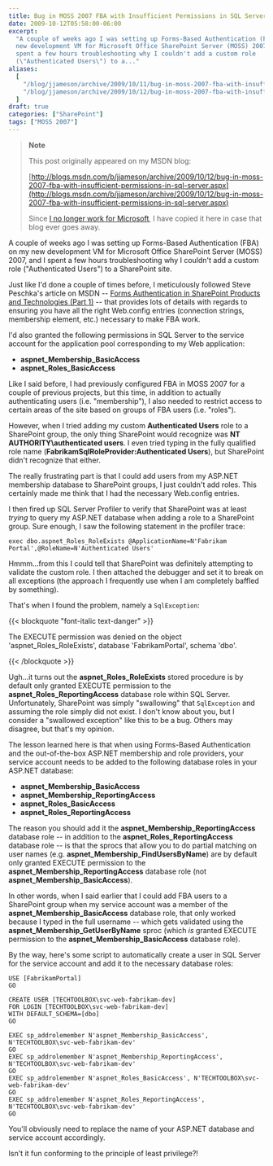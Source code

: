 ```yaml
---
title: Bug in MOSS 2007 FBA with Insufficient Permissions in SQL Server
date: 2009-10-12T05:58:00-06:00
excerpt:
  "A couple of weeks ago I was setting up Forms-Based Authentication (FBA) on my
  new development VM for Microsoft Office SharePoint Server (MOSS) 2007, and I
  spent a few hours troubleshooting why I couldn't add a custom role
  (\"Authenticated Users\") to a..."
aliases:
  [
    "/blog/jjameson/archive/2009/10/11/bug-in-moss-2007-fba-with-insufficient-permissions-in-sql-server.aspx",
    "/blog/jjameson/archive/2009/10/12/bug-in-moss-2007-fba-with-insufficient-permissions-in-sql-server.aspx",
  ]
draft: true
categories: ["SharePoint"]
tags: ["MOSS 2007"]
---
```


> **Note**
>
> This post originally appeared on my MSDN blog:
>
> [http://blogs.msdn.com/b/jjameson/archive/2009/10/12/bug-in-moss-2007-fba-with-insufficient-permissions-in-sql-server.aspx](http://blogs.msdn.com/b/jjameson/archive/2009/10/12/bug-in-moss-2007-fba-with-insufficient-permissions-in-sql-server.aspx)
>
> Since
> [I no longer work for Microsoft](/blog/jjameson/2011/09/02/last-day-with-microsoft),
> I have copied it here in case that blog ever goes away.

A couple of weeks ago I was setting up Forms-Based Authentication (FBA) on my
new development VM for Microsoft Office SharePoint Server (MOSS) 2007, and I
spent a few hours troubleshooting why I couldn't add a custom role
("Authenticated Users") to a SharePoint site.

Just like I'd done a couple of times before, I meticulously followed Steve
Peschka's article on MSDN --
[Forms Authentication in SharePoint Products and Technologies (Part 1)](http://msdn.microsoft.com/en-us/library/bb975136.aspx)
-- that provides lots of details with regards to ensuring you have all the right
Web.config entries (connection strings, membership element, etc.) necessary to
make FBA work.

I'd also granted the following permissions in SQL Server to the service account
for the application pool corresponding to my Web application:

- **aspnet\_Membership\_BasicAccess**
- **aspnet\_Roles\_BasicAccess**

Like I said before, I had previously configured FBA in MOSS 2007 for a couple of
previous projects, but this time, in addition to actually authenticating users
(i.e. "membership"), I also needed to restrict access to certain areas of the
site based on groups of FBA users (i.e. "roles").

However, when I tried adding my custom **Authenticated Users** role to a
SharePoint group, the only thing SharePoint would recognize was **NT
AUTHORITY\authenticated users**. I even tried typing in the fully qualified role
name (**FabrikamSqlRoleProvider:Authenticated Users**), but SharePoint didn't
recognize that either.

The really frustrating part is that I could add users from my ASP.NET membership
database to SharePoint groups, I just couldn't add roles. This certainly made me
think that I had the necessary Web.config entries.

I then fired up SQL Server Profiler to verify that SharePoint was at least
*trying* to query my ASP.NET database when adding a role to a SharePoint group.
Sure enough, I saw the following statement in the profiler trace:

`exec dbo.aspnet_Roles_RoleExists @ApplicationName=N'Fabrikam Portal',@RoleName=N'Authenticated Users'`

Hmmm...from this I could tell that SharePoint was definitely attempting to
validate the custom role. I then attached the debugger and set it to break on
all exceptions (the approach I frequently use when I am completely baffled by
something).

That's when I found the problem, namely a `SqlException`:

{{< blockquote "font-italic text-danger" >}}

The EXECUTE permission was denied on the object 'aspnet\_Roles\_RoleExists',
database 'FabrikamPortal', schema 'dbo'.

{{< /blockquote >}}

Ugh...it turns out the **aspnet\_Roles\_RoleExists** stored procedure is by
default only granted EXECUTE permission to the
**aspnet\_Roles\_ReportingAccess** database role within SQL Server.
Unfortunately, SharePoint was simply "swallowing" that `SqlException` and
assuming the role simply did not exist. I don't know about you, but I consider a
"swallowed exception" like this to be a bug. Others may disagree, but that's my
opinion.

The lesson learned here is that when using Forms-Based Authentication and the
out-of-the-box ASP.NET membership and role providers, your service account needs
to be added to the following database roles in your ASP.NET database:

- **aspnet\_Membership\_BasicAccess**
- **aspnet\_Membership\_ReportingAccess**
- **aspnet\_Roles\_BasicAccess**
- **aspnet\_Roles\_ReportingAccess**

The reason you should add it the **aspnet\_Membership\_ReportingAccess**
database role -- in addition to the **aspnet\_Roles\_ReportingAccess** database
role -- is that the sprocs that allow you to do partial matching on user names
(e.g. **aspnet\_Membership\_FindUsersByName**) are by default only granted
EXECUTE permission to the **aspnet\_Membership\_ReportingAccess** database role
(not **aspnet\_Membership\_BasicAccess**).

In other words, when I said earlier that I could add FBA users to a SharePoint
group when my service account was a member of the
**aspnet\_Membership\_BasicAccess** database role, that only worked because I
typed in the full username -- which gets validated using the
**aspnet\_Membership\_GetUserByName** sproc (which *is* granted EXECUTE
permission to the **aspnet\_Membership\_BasicAccess** database role).

By the way, here's some script to automatically create a user in SQL Server for
the service account and add it to the necessary database roles:

```
USE [FabrikamPortal]
GO

CREATE USER [TECHTOOLBOX\svc-web-fabrikam-dev]
FOR LOGIN [TECHTOOLBOX\svc-web-fabrikam-dev]
WITH DEFAULT_SCHEMA=[dbo]
GO

EXEC sp_addrolemember N'aspnet_Membership_BasicAccess', N'TECHTOOLBOX\svc-web-fabrikam-dev'
GO
EXEC sp_addrolemember N'aspnet_Membership_ReportingAccess', N'TECHTOOLBOX\svc-web-fabrikam-dev'
GO
EXEC sp_addrolemember N'aspnet_Roles_BasicAccess', N'TECHTOOLBOX\svc-web-fabrikam-dev'
GO
EXEC sp_addrolemember N'aspnet_Roles_ReportingAccess', N'TECHTOOLBOX\svc-web-fabrikam-dev'
GO
```

You'll obviously need to replace the name of your ASP.NET database and service
account accordingly.

Isn't it fun conforming to the principle of least privilege?!
